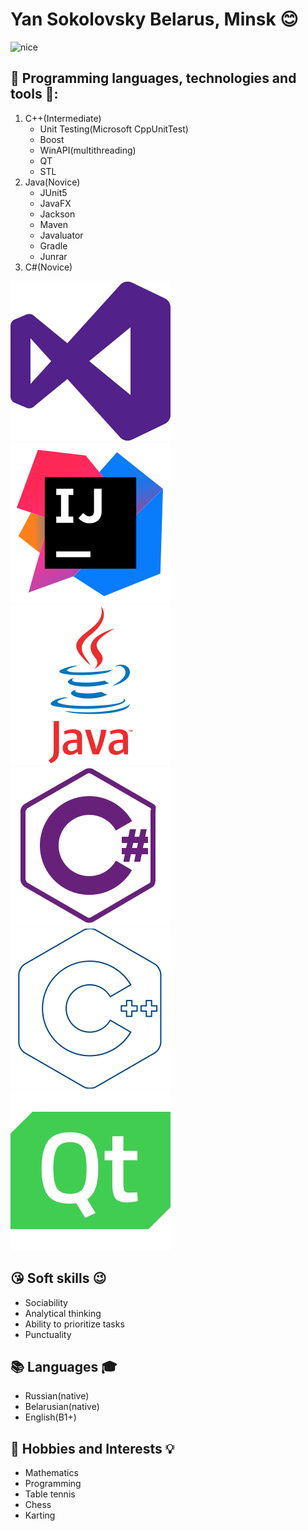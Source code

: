 # __Yan Sokolovsky__ Belarus, Minsk :blush:
![nice](https://user-images.githubusercontent.com/74038190/229223156-0cbdaba9-3128-4d8e-8719-b6b4cf741b67.gif)

## 🔨 Programming languages, technologies and tools 🔧:
1. C++(Intermediate) 
    - Unit Testing(Microsoft CppUnitTest) 
    - Boost 
    - WinAPI(multithreading) 
    - QT 
    - STL 
2. Java(Novice) 
    - JUnit5 
    - JavaFX 
    - Jackson 
    - Maven 
    - Javaluator 
    - Gradle 
    - Junrar 
4. C#(Novice)

![](https://github.com/devicons/devicon/blob/master/icons/visualstudio/visualstudio-plain.svg) ![](https://github.com/devicons/devicon/blob/master/icons/intellij/intellij-original.svg) ![](https://github.com/devicons/devicon/blob/master/icons/java/java-original-wordmark.svg) ![](https://github.com/devicons/devicon/blob/master/icons/csharp/csharp-line.svg) ![](https://github.com/devicons/devicon/blob/master/icons/cplusplus/cplusplus-line.svg) ![](https://github.com/devicons/devicon/blob/master/icons/qt/qt-original.svg)

## 😘 Soft skills 😉
- Sociability
- Analytical thinking
- Ability to prioritize tasks
- Punctuality

## 📚 Languages 🎓
- Russian(native) 
- Belarusian(native) 
- English(B1+) 

## 🔭 Hobbies and Interests 💡
- Mathematics
- Programming
- Table tennis
- Chess
- Karting
